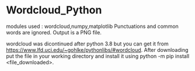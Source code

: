 # Wordcloud_Python

modules used : wordcloud,numpy,matplotlib
Punctuations and common words are ignored.
Output is a PNG file.

wordcloud was dicontinued after python 3.8 but you can get it from https://www.lfd.uci.edu/~gohlke/pythonlibs/#wordcloud. After downloading put the file in your working directory and install it using python -m pip install <file_downloaded>.
